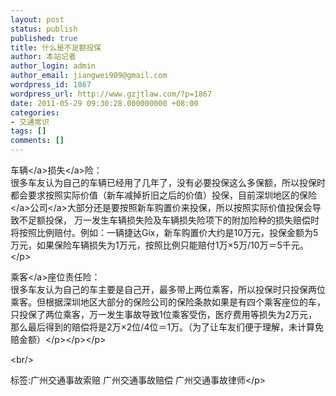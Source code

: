 ```yaml
---
layout: post
status: publish
published: true
title: 什么是不足额投保
author: 本站记者
author_login: admin
author_email: jiangwei909@gmail.com
wordpress_id: 1867
wordpress_url: http://www.gzjtlaw.com/?p=1867
date: 2011-05-29 09:30:28.000000000 +08:00
categories:
- 交通常识
tags: []
comments: []
---
```

<p><p> <a>车辆<&#47;a><a>损失<&#47;a>险：<br> 很多车友认为自己的车辆已经用了几年了，没有必要投保这么多保额，所以投保时都会要求按照实际价值（新车减掉折旧之后的价值）投保，目前深圳地区的<a><a>保险<&#47;a>公司<&#47;a>大部分还是要按照新车购置价来投保，所以按照实际价值投保会导致不足额投保， 万一发生车辆损失险及车辆损失险项下的附加险种的损失赔偿时将按照比例赔付。例如：一辆捷达Gix，新车购置价大约是10万元，投保金额为5万元，如果保险车辆损失为1万元，按照比例只能赔付1万&times;5万&#47;10万＝5千元。<&#47;p><p> <a>乘客<&#47;a>座位责任险：<br> 很多车友认为自己的车主要是自己开，最多带上两位乘客，所以投保时只投保两位乘客。但根据深圳地区大部分的保险公司的保险条款如果是有四个乘客座位的车，只投保了两位乘客，万一发生事故导致1位乘客受伤，医疗费用等损失为2万元，那么最后得到的赔偿将是2万&times;2位&#47;4位＝1万。（为了让车友们便于理解，未计算免赔金额）<&#47;p><&#47;p><&#47;p><br&#47;><p>标签:广州交通事故索赔 广州交通事故赔偿 广州交通事故律师<&#47;p>
